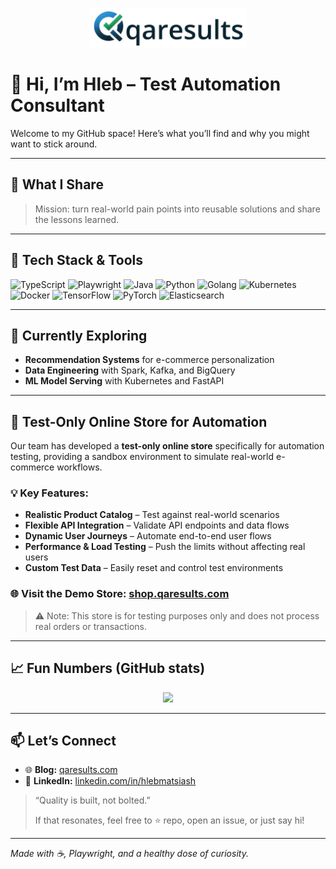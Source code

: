 <p align="center">
  <img src="https://github.com/glebio/glebio/raw/main/logo_qaresults_crop_with_text.png" alt="QA Results – Automation, Insights & Tech" width="50%" />
</p>

# 👋 Hi, I’m **Hleb** – Test Automation Consultant

Welcome to my GitHub space! Here’s what you’ll find and why you might want to stick around.

---

## 📝 What I Share

> Mission: turn real-world pain points into reusable solutions and share the lessons learned.
> 

---

## 🚀 Tech Stack & Tools
![TypeScript](https://img.shields.io/badge/-TypeScript-007ACC?&logo=typescript&logoColor=white)
![Playwright](https://img.shields.io/badge/-Playwright-2EAD33?logo=playwright&logoColor=white)
![Java](https://img.shields.io/badge/-Java-ED8B00?logo=openjdk&logoColor=white)
![Python](https://img.shields.io/badge/-Python-3776AB?logo=python&logoColor=white)
![Golang](https://img.shields.io/badge/-Golang-00ADD8?logo=go&logoColor=white)
![Kubernetes](https://img.shields.io/badge/-Kubernetes-326CE5?logo=kubernetes&logoColor=white)
![Docker](https://img.shields.io/badge/-Docker-2496ED?logo=docker&logoColor=white)
![TensorFlow](https://img.shields.io/badge/-TensorFlow-FF6F00?logo=tensorflow&logoColor=white)
![PyTorch](https://img.shields.io/badge/-PyTorch-EE4C2C?logo=pytorch&logoColor=white)
![Elasticsearch](https://img.shields.io/badge/-Elasticsearch-005571?logo=elasticsearch&logoColor=white)

---

## 🌱 Currently Exploring

- **Recommendation Systems** for e-commerce personalization
- **Data Engineering** with Spark, Kafka, and BigQuery
- **ML Model Serving** with Kubernetes and FastAPI

---

## 🛒 Test-Only Online Store for Automation

Our team has developed a **test-only online store** specifically for automation testing, providing a sandbox environment to simulate real-world e-commerce workflows.

### 💡 Key Features:

- **Realistic Product Catalog** – Test against real-world scenarios
- **Flexible API Integration** – Validate API endpoints and data flows
- **Dynamic User Journeys** – Automate end-to-end user flows
- **Performance & Load Testing** – Push the limits without affecting real users
- **Custom Test Data** – Easily reset and control test environments

### 🌐 Visit the Demo Store: [shop.qaresults.com](https://shop.qaresults.com/)

> ⚠️ Note: This store is for testing purposes only and does not process real orders or transactions.
> 

---

## 📈 Fun Numbers (GitHub stats)

<p align="center">
<img src="https://github-readme-stats.vercel.app/api?username=glebio&show_icons=true&theme=react&hide=contribs,prs"/>
</p>

---

## 📫 Let’s Connect

- 🌐 **Blog:** [qaresults.com](https://qaresults.com/)
- 💼 **LinkedIn:** [linkedin.com/in/hlebmatsiash](https://www.linkedin.com/in/hlebmatsiash/)

> “Quality is built, not bolted.”
> 
> 
> If that resonates, feel free to ⭐ repo, open an issue, or just say hi!
> 

---

*Made with ☕, Playwright, and a healthy dose of curiosity.*
